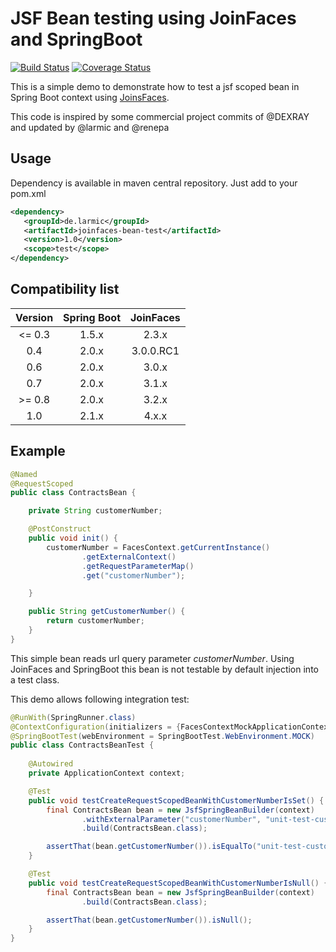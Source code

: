 # JSF Bean testing using JoinFaces and SpringBoot 

[![Build Status](https://travis-ci.org/larmic/joinfaces-bean-test.svg?branch=master)](https://travis-ci.org/larmic/joinfaces-bean-test) [![Coverage Status](https://coveralls.io/repos/github/larmic/joinfaces-bean-test/badge.svg?branch=master)](https://coveralls.io/github/larmic/joinfaces-bean-test?branch=master)

This is a simple demo to demonstrate how to test a jsf scoped bean in Spring Boot context using [JoinsFaces](https://github.com/joinfaces/joinfaces).

This code is inspired by some commercial project commits of @DEXRAY and updated by @larmic and @renepa

## Usage

Dependency is available in maven central repository. Just add to your pom.xml

```xml
<dependency>
   <groupId>de.larmic</groupId>
   <artifactId>joinfaces-bean-test</artifactId>
   <version>1.0</version>
   <scope>test</scope>
</dependency>
```

## Compatibility list

| Version | Spring Boot | JoinFaces |
|:-------:|:-----------:|:---------:|
| <= 0.3  |      1.5.x  | 2.3.x
| 0.4     |      2.0.x  | 3.0.0.RC1    
| 0.6     |      2.0.x  | 3.0.x    
| 0.7     |      2.0.x  | 3.1.x   
| >= 0.8  |      2.0.x  | 3.2.x  
| 1.0     |      2.1.x  | 4.x.x    

## Example

```java
@Named
@RequestScoped
public class ContractsBean {

    private String customerNumber;

    @PostConstruct
    public void init() {
        customerNumber = FacesContext.getCurrentInstance()
                .getExternalContext()
                .getRequestParameterMap()
                .get("customerNumber");

    }

    public String getCustomerNumber() {
        return customerNumber;
    }
}
```

This simple bean reads url query parameter _customerNumber_. Using JoinFaces and SpringBoot this bean is 
not testable by default injection into a test class.

This demo allows following integration test:

```java
@RunWith(SpringRunner.class)
@ContextConfiguration(initializers = {FacesContextMockApplicationContextInitializer.class})
@SpringBootTest(webEnvironment = SpringBootTest.WebEnvironment.MOCK)
public class ContractsBeanTest {
    
    @Autowired
    private ApplicationContext context;

    @Test
    public void testCreateRequestScopedBeanWithCustomerNumberIsSet() {
        final ContractsBean bean = new JsfSpringBeanBuilder(context)
                .withExternalParameter("customerNumber", "unit-test-customer-number")
                .build(ContractsBean.class);

        assertThat(bean.getCustomerNumber()).isEqualTo("unit-test-customer-number");
    }

    @Test
    public void testCreateRequestScopedBeanWithCustomerNumberIsNull() {
        final ContractsBean bean = new JsfSpringBeanBuilder(context)
                .build(ContractsBean.class);

        assertThat(bean.getCustomerNumber()).isNull();
    }
}
```